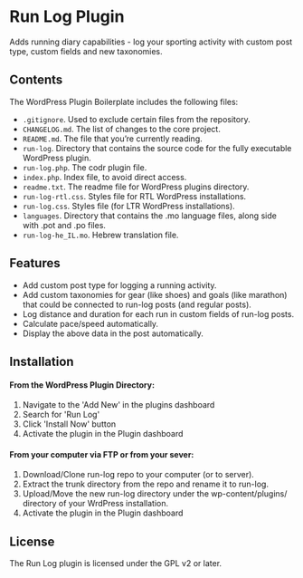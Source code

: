 # Run Log Plugin

Adds running diary capabilities - log your sporting activity with custom post type, custom fields and new taxonomies.

## Contents

The WordPress Plugin Boilerplate includes the following files:

* `.gitignore`. Used to exclude certain files from the repository.
* `CHANGELOG.md`. The list of changes to the core project.
* `README.md`. The file that you’re currently reading.
* `run-log`. Directory that contains the source code for the fully executable WordPress plugin.
 * `run-log.php`. The codr plugin file.
 * `index.php`. Index file, to avoid direct access.
 * `readme.txt`. The readme file for WordPress plugins directory.
 * `run-log-rtl.css`. Styles file for RTL WordPress installations.
 * `run-log.css`. Styles file (for LTR WordPress installations).
 * `languages`. Directory that contains the .mo language files, along side with .pot and .po files.
  * `run-log-he_IL.mo`. Hebrew translation file.

## Features

* Add custom post type for logging a running activity.
* Add custom taxonomies for gear (like shoes) and goals (like marathon) that could be connected to run-log posts (and regular posts).
* Log distance and duration for each run in custom fields of run-log posts.
* Calculate pace/speed automatically.
* Display the above data in the post automatically.

## Installation

#### From the WordPress Plugin Directory:

1. Navigate to the 'Add New' in the plugins dashboard
2. Search for 'Run Log'
3. Click 'Install Now' button
4. Activate the plugin in the Plugin dashboard

#### From your computer via FTP or from your sever:

1. Download/Clone run-log repo to your computer (or to server).
2. Extract the trunk directory from the repo and rename it to run-log.
3. Upload/Move the new run-log directory under the wp-content/plugins/ directory of your WrdPress installation.
4. Activate the plugin in the Plugin dashboard

## License

The Run Log plugin is licensed under the GPL v2 or later.
